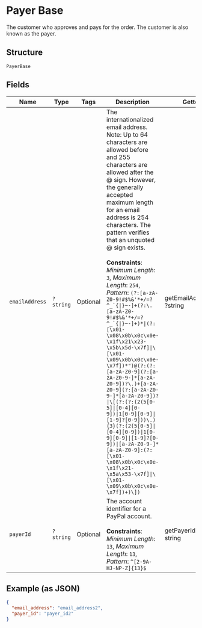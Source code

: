 
# Payer Base

The customer who approves and pays for the order. The customer is also known as the payer.

## Structure

`PayerBase`

## Fields

| Name | Type | Tags | Description | Getter | Setter |
|  --- | --- | --- | --- | --- | --- |
| `emailAddress` | `?string` | Optional | The internationalized email address. Note: Up to 64 characters are allowed before and 255 characters are allowed after the @ sign. However, the generally accepted maximum length for an email address is 254 characters. The pattern verifies that an unquoted @ sign exists.<br><br>**Constraints**: *Minimum Length*: `3`, *Maximum Length*: `254`, *Pattern*: ``(?:[a-zA-Z0-9!#$%&'*+/=?^_`{\|}~-]+(?:\.[a-zA-Z0-9!#$%&'*+/=?^_`{\|}~-]+)*\|(?:[\x01-\x08\x0b\x0c\x0e-\x1f\x21\x23-\x5b\x5d-\x7f]\|\[\x01-\x09\x0b\x0c\x0e-\x7f])*")@(?:(?:[a-zA-Z0-9](?:[a-zA-Z0-9-]*[a-zA-Z0-9])?\.)+[a-zA-Z0-9](?:[a-zA-Z0-9-]*[a-zA-Z0-9])?\|\[(?:(?:(2(5[0-5]\|[0-4][0-9])\|1[0-9][0-9]\|[1-9]?[0-9]))\.){3}(?:(2(5[0-5]\|[0-4][0-9])\|1[0-9][0-9]\|[1-9]?[0-9])\|[a-zA-Z0-9-]*[a-zA-Z0-9]:(?:[\x01-\x08\x0b\x0c\x0e-\x1f\x21-\x5a\x53-\x7f]\|\[\x01-\x09\x0b\x0c\x0e-\x7f])+)\])`` | getEmailAddress(): ?string | setEmailAddress(?string emailAddress): void |
| `payerId` | `?string` | Optional | The account identifier for a PayPal account.<br><br>**Constraints**: *Minimum Length*: `13`, *Maximum Length*: `13`, *Pattern*: `^[2-9A-HJ-NP-Z]{13}$` | getPayerId(): ?string | setPayerId(?string payerId): void |

## Example (as JSON)

```json
{
  "email_address": "email_address2",
  "payer_id": "payer_id2"
}
```


